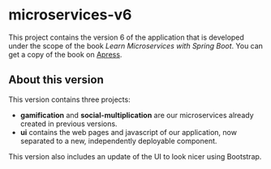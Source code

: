 # microservices-v6

This project contains the version 6 of the application that is developed under the scope of the book *Learn Microservices with Spring Boot*. You can get a copy of the book on [Apress](http://www.apress.com/gp/book/9781484231647).

## About this version

This version contains three projects: 
* **gamification** and **social-multiplication** are our microservices already created in previous versions. 
* **ui** contains the web pages and javascript of our application, now separated to a new, independently deployable component.

This version also includes an update of the UI to look nicer using Bootstrap.
